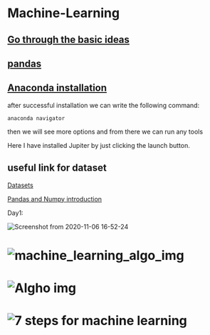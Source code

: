 # Machine-Learning

## [Go through the basic ideas](https://www.theinsaneapp.com/2021/11/machine-learning-algorithms-for-beginners.html?fbclid=IwAR3jphKDu3OBmdyu6pOtO3eJWvIprUcSHB-V4F8jXSVdoiEYi4JxYSsTYcw)
## [pandas](https://media-exp1.licdn.com/dms/document/C4E1FAQFnNAia33tNGQ/feedshare-document-pdf-analyzed/0/1637397014612?e=1638122400&v=beta&t=hCFVSTvvrNmx1FDBL4Oj34kxe1vuQwPppsy9By6RT88)
## [Anaconda installation](https://youtu.be/DY0DB_NwEu0)

after successful installation we can write the following command:
```
anaconda navigator
```
then we will see more options and from there we can run any tools

Here I have installed Jupiter by just clicking the launch button.

## useful link for dataset


[Datasets](https://www.superdatascience.com/pages/machine-learning)
 
[Pandas and Numpy introduction](https://www.hackerearth.com/practice/machine-learning/data-manipulation-visualisation-r-python/tutorial-data-manipulation-numpy-pandas-python/tutorial/)

Day1:
 
![Screenshot from 2020-11-06 16-52-24](https://user-images.githubusercontent.com/43321488/138338828-333665f5-f83b-445c-9562-944f00ac9b6e.png)

# ![machine_learning_algo_img](https://user-images.githubusercontent.com/43321488/142839958-85320ddc-d16e-430f-9a35-16b710a3eb92.jpeg)

# ![Algho img](https://user-images.githubusercontent.com/43321488/143299547-b79e1fa0-3e6e-4af9-8b59-a49debc820ef.jpeg)

# ![7 steps for machine learning](https://user-images.githubusercontent.com/43321488/143678476-90a7952f-5abd-4cc2-9e7a-cb12cd709973.jpeg)
